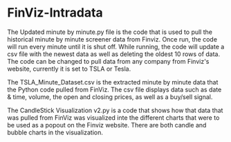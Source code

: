 # FinViz-Intradata
The Updated minute by minute.py file is the code that is used to pull the historical minute by minute screener data from Finviz. Once run, the code will run every minute until it is shut off. While running, the code will update a csv file with the newest data as well as deleting the oldest 10 rows of data. The code can be changed to pull data from any company from Finviz's website, currently it is set to TSLA or Tesla.

The TSLA_Minute_Dataset.csv is the extracted minute by minute data that the Python code pulled from FinViz. The csv file displays data such as date & time, volume, the open and closing prices, as well as a buy/sell signal.

The CandleStick Visualization v2.py is a code that shows how that data that was pulled from FinViz was visualized inte the different charts that were to be used as a popout on the Finviz website. There are both candle and bubble charts in the visualization.
